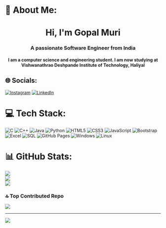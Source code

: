# 💫 About Me:
<h1 align="center">Hi, I'm Gopal Muri</h1>

<h3 align="center">A passionate Software Engineer from India</h3>
<h4 align="center">I am a computer science and engineering student. I am now studying at Vishwanathrao Deshpande Institute of Technology, Haliyal</h4>

## 🌐 Socials:
[![Instagram](https://img.shields.io/badge/Instagram-%23E4405F.svg?logo=Instagram&logoColor=white)](https://instagram.com/gopalmuri9119) 
[![LinkedIn](https://img.shields.io/badge/LinkedIn-%230077B5.svg?logo=linkedin&logoColor=white)](https://linkedin.com/in/GOPALMURI) 

# 💻 Tech Stack:
![C](https://img.shields.io/badge/c-%2300599C.svg?style=for-the-badge&logo=c&logoColor=white) 
![C++](https://img.shields.io/badge/c++-%2300599C.svg?style=for-the-badge&logo=c%2B%2B&logoColor=white) 
![Java](https://img.shields.io/badge/Java-%23ED8B00.svg?style=for-the-badge&logo=openjdk&logoColor=white) 
![Python](https://img.shields.io/badge/Python-%2314354C.svg?style=for-the-badge&logo=python&logoColor=white)
![HTML5](https://img.shields.io/badge/html5-%23E34F26.svg?style=for-the-badge&logo=html5&logoColor=white) 
![CSS3](https://img.shields.io/badge/css3-%231572B6.svg?style=for-the-badge&logo=css3&logoColor=white)
![JavaScript](https://img.shields.io/badge/javascript-%23323330.svg?style=for-the-badge&logo=javascript&logoColor=%23F7DF1E)
![Bootstrap](https://img.shields.io/badge/bootstrap-%23563D7C.svg?style=for-the-badge&logo=bootstrap&logoColor=white)
![Excel](https://img.shields.io/badge/Microsoft_Excel-217346?style=for-the-badge&logo=microsoft-excel&logoColor=white)
![SQL](https://img.shields.io/badge/Sql-%2344A833.svg?style=for-the-badge&logo=Sql&logoColor=white) 
![GitHub Pages](https://img.shields.io/badge/github%20pages-121013?style=for-the-badge&logo=github&logoColor=white) 
![Windows](https://img.shields.io/badge/Windows-0078D6?style=for-the-badge&logo=windows&logoColor=white)
![Linux](https://img.shields.io/badge/Linux-FCC624?style=for-the-badge&logo=linux&logoColor=black)
 

# 📊 GitHub Stats:
![](https://github-readme-stats.vercel.app/api?username=gopalmuri&theme=dark&hide_border=false&include_all_commits=true&count_private=true)<br/>
![](https://github-readme-streak-stats.herokuapp.com/?user=gopalmuri&theme=dark&hide_border=false)<br/>
![](https://github-readme-stats.vercel.app/api/top-langs/?username=gopalmuri&theme=dark&hide_border=false&include_all_commits=true&count_private=true&layout=compact)

### 🔝 Top Contributed Repo
![](https://github-contributor-stats.vercel.app/api?username=gopalmuri&limit=5&theme=dark&combine_all_yearly_contributions=true)

---
[![](https://visitcount.itsvg.in/api?id=gopalmuri&icon=0&color=0)](https://visitcount.itsvg.in)

<!-- Proudly created with GPRM ( https://gprm.itsvg.in ) -->
